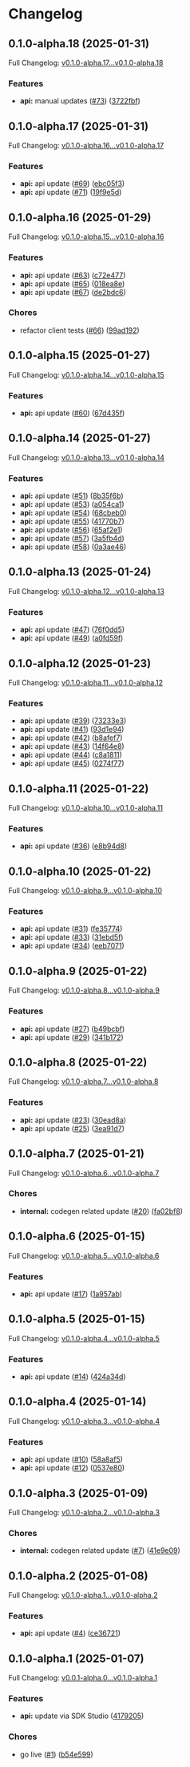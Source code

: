# Changelog

## 0.1.0-alpha.18 (2025-01-31)

Full Changelog: [v0.1.0-alpha.17...v0.1.0-alpha.18](https://github.com/nirvana-labs/nirvana-go/compare/v0.1.0-alpha.17...v0.1.0-alpha.18)

### Features

* **api:** manual updates ([#73](https://github.com/nirvana-labs/nirvana-go/issues/73)) ([3722fbf](https://github.com/nirvana-labs/nirvana-go/commit/3722fbffe228a0d62fb30b45f053a1c5bee33761))

## 0.1.0-alpha.17 (2025-01-31)

Full Changelog: [v0.1.0-alpha.16...v0.1.0-alpha.17](https://github.com/nirvana-labs/nirvana-go/compare/v0.1.0-alpha.16...v0.1.0-alpha.17)

### Features

* **api:** api update ([#69](https://github.com/nirvana-labs/nirvana-go/issues/69)) ([ebc05f3](https://github.com/nirvana-labs/nirvana-go/commit/ebc05f32a5c7885d4aa0ebfad7dd12b228099937))
* **api:** api update ([#71](https://github.com/nirvana-labs/nirvana-go/issues/71)) ([19f9e5d](https://github.com/nirvana-labs/nirvana-go/commit/19f9e5d8822874a6c8a5f6c31b681026d9d1f11f))

## 0.1.0-alpha.16 (2025-01-29)

Full Changelog: [v0.1.0-alpha.15...v0.1.0-alpha.16](https://github.com/nirvana-labs/nirvana-go/compare/v0.1.0-alpha.15...v0.1.0-alpha.16)

### Features

* **api:** api update ([#63](https://github.com/nirvana-labs/nirvana-go/issues/63)) ([c72e477](https://github.com/nirvana-labs/nirvana-go/commit/c72e477047dbcc7f98a29d4225eb7f4d89b452dd))
* **api:** api update ([#65](https://github.com/nirvana-labs/nirvana-go/issues/65)) ([018ea8e](https://github.com/nirvana-labs/nirvana-go/commit/018ea8e7aafbb986465011cdb5a099077f8d137b))
* **api:** api update ([#67](https://github.com/nirvana-labs/nirvana-go/issues/67)) ([de2bdc6](https://github.com/nirvana-labs/nirvana-go/commit/de2bdc6283877af8d496158e910988c13b6ac977))


### Chores

* refactor client tests ([#66](https://github.com/nirvana-labs/nirvana-go/issues/66)) ([99ad192](https://github.com/nirvana-labs/nirvana-go/commit/99ad1923f00863290310ede2fdcf5d13adc767f1))

## 0.1.0-alpha.15 (2025-01-27)

Full Changelog: [v0.1.0-alpha.14...v0.1.0-alpha.15](https://github.com/nirvana-labs/nirvana-go/compare/v0.1.0-alpha.14...v0.1.0-alpha.15)

### Features

* **api:** api update ([#60](https://github.com/nirvana-labs/nirvana-go/issues/60)) ([67d435f](https://github.com/nirvana-labs/nirvana-go/commit/67d435fa03982eea342d2229f12124f43dd6e22e))

## 0.1.0-alpha.14 (2025-01-27)

Full Changelog: [v0.1.0-alpha.13...v0.1.0-alpha.14](https://github.com/nirvana-labs/nirvana-go/compare/v0.1.0-alpha.13...v0.1.0-alpha.14)

### Features

* **api:** api update ([#51](https://github.com/nirvana-labs/nirvana-go/issues/51)) ([8b35f6b](https://github.com/nirvana-labs/nirvana-go/commit/8b35f6b040cc32f244ecdb568539cfb1510f9d41))
* **api:** api update ([#53](https://github.com/nirvana-labs/nirvana-go/issues/53)) ([a054ca1](https://github.com/nirvana-labs/nirvana-go/commit/a054ca1e8e2ddc9735f9668737cc04885a0ecbe7))
* **api:** api update ([#54](https://github.com/nirvana-labs/nirvana-go/issues/54)) ([68cbeb0](https://github.com/nirvana-labs/nirvana-go/commit/68cbeb067e1a12c41091d2ea257125a2ded56968))
* **api:** api update ([#55](https://github.com/nirvana-labs/nirvana-go/issues/55)) ([41770b7](https://github.com/nirvana-labs/nirvana-go/commit/41770b75c7a252d05934f0f9de57045340a64e82))
* **api:** api update ([#56](https://github.com/nirvana-labs/nirvana-go/issues/56)) ([65af2e1](https://github.com/nirvana-labs/nirvana-go/commit/65af2e10b17a6a54e404bc1b62dc50a9fb0b8320))
* **api:** api update ([#57](https://github.com/nirvana-labs/nirvana-go/issues/57)) ([3a5fb4d](https://github.com/nirvana-labs/nirvana-go/commit/3a5fb4dd59a349b8c65c570412ce9c0a48b61863))
* **api:** api update ([#58](https://github.com/nirvana-labs/nirvana-go/issues/58)) ([0a3ae46](https://github.com/nirvana-labs/nirvana-go/commit/0a3ae46604201fd59738d5d97ee069a9e03e33fd))

## 0.1.0-alpha.13 (2025-01-24)

Full Changelog: [v0.1.0-alpha.12...v0.1.0-alpha.13](https://github.com/nirvana-labs/nirvana-go/compare/v0.1.0-alpha.12...v0.1.0-alpha.13)

### Features

* **api:** api update ([#47](https://github.com/nirvana-labs/nirvana-go/issues/47)) ([76f0dd5](https://github.com/nirvana-labs/nirvana-go/commit/76f0dd54b21f22c4b9081030c1b83aea56fa6ed7))
* **api:** api update ([#49](https://github.com/nirvana-labs/nirvana-go/issues/49)) ([a0fd59f](https://github.com/nirvana-labs/nirvana-go/commit/a0fd59f48d16fa0b4dced54a81225ebcc553a9b5))

## 0.1.0-alpha.12 (2025-01-23)

Full Changelog: [v0.1.0-alpha.11...v0.1.0-alpha.12](https://github.com/nirvana-labs/nirvana-go/compare/v0.1.0-alpha.11...v0.1.0-alpha.12)

### Features

* **api:** api update ([#39](https://github.com/nirvana-labs/nirvana-go/issues/39)) ([73233e3](https://github.com/nirvana-labs/nirvana-go/commit/73233e391f52116d4a734a357b2536475de1f420))
* **api:** api update ([#41](https://github.com/nirvana-labs/nirvana-go/issues/41)) ([93d1e94](https://github.com/nirvana-labs/nirvana-go/commit/93d1e948df9848173a6d7f503ba07ff2cc0a372d))
* **api:** api update ([#42](https://github.com/nirvana-labs/nirvana-go/issues/42)) ([b8afef7](https://github.com/nirvana-labs/nirvana-go/commit/b8afef7cb36a5a8b2114c145f2bf8e7a2102b643))
* **api:** api update ([#43](https://github.com/nirvana-labs/nirvana-go/issues/43)) ([14f64e8](https://github.com/nirvana-labs/nirvana-go/commit/14f64e83f6ddb23a481e6e428441d989a573361d))
* **api:** api update ([#44](https://github.com/nirvana-labs/nirvana-go/issues/44)) ([c8a1811](https://github.com/nirvana-labs/nirvana-go/commit/c8a1811058837b60cdc10ab6ac1a5136bb886a66))
* **api:** api update ([#45](https://github.com/nirvana-labs/nirvana-go/issues/45)) ([0274f77](https://github.com/nirvana-labs/nirvana-go/commit/0274f7788f0f15e1bee3a446db5802bae0fffdec))

## 0.1.0-alpha.11 (2025-01-22)

Full Changelog: [v0.1.0-alpha.10...v0.1.0-alpha.11](https://github.com/nirvana-labs/nirvana-go/compare/v0.1.0-alpha.10...v0.1.0-alpha.11)

### Features

* **api:** api update ([#36](https://github.com/nirvana-labs/nirvana-go/issues/36)) ([e8b94d8](https://github.com/nirvana-labs/nirvana-go/commit/e8b94d8e052561667a48cae15a50ff008c6edddf))

## 0.1.0-alpha.10 (2025-01-22)

Full Changelog: [v0.1.0-alpha.9...v0.1.0-alpha.10](https://github.com/nirvana-labs/nirvana-go/compare/v0.1.0-alpha.9...v0.1.0-alpha.10)

### Features

* **api:** api update ([#31](https://github.com/nirvana-labs/nirvana-go/issues/31)) ([fe35774](https://github.com/nirvana-labs/nirvana-go/commit/fe35774148cfcf444eba7924c66a266e08717a88))
* **api:** api update ([#33](https://github.com/nirvana-labs/nirvana-go/issues/33)) ([31ebd5f](https://github.com/nirvana-labs/nirvana-go/commit/31ebd5fd6cc38d35d79ed7c709409ca5eb063277))
* **api:** api update ([#34](https://github.com/nirvana-labs/nirvana-go/issues/34)) ([eeb7071](https://github.com/nirvana-labs/nirvana-go/commit/eeb707148f4e329b037db220555256df1c8fab90))

## 0.1.0-alpha.9 (2025-01-22)

Full Changelog: [v0.1.0-alpha.8...v0.1.0-alpha.9](https://github.com/nirvana-labs/nirvana-go/compare/v0.1.0-alpha.8...v0.1.0-alpha.9)

### Features

* **api:** api update ([#27](https://github.com/nirvana-labs/nirvana-go/issues/27)) ([b49bcbf](https://github.com/nirvana-labs/nirvana-go/commit/b49bcbfd8788ffc2c8236eade34b7266d754256c))
* **api:** api update ([#29](https://github.com/nirvana-labs/nirvana-go/issues/29)) ([341b172](https://github.com/nirvana-labs/nirvana-go/commit/341b17205ca4faacb621ff676a46713ba55ba6b1))

## 0.1.0-alpha.8 (2025-01-22)

Full Changelog: [v0.1.0-alpha.7...v0.1.0-alpha.8](https://github.com/nirvana-labs/nirvana-go/compare/v0.1.0-alpha.7...v0.1.0-alpha.8)

### Features

* **api:** api update ([#23](https://github.com/nirvana-labs/nirvana-go/issues/23)) ([30ead8a](https://github.com/nirvana-labs/nirvana-go/commit/30ead8a474fa517b07ede59d017d0547178e7fe0))
* **api:** api update ([#25](https://github.com/nirvana-labs/nirvana-go/issues/25)) ([3ea91d7](https://github.com/nirvana-labs/nirvana-go/commit/3ea91d7c906386fae35602d4278221d6a09a2478))

## 0.1.0-alpha.7 (2025-01-21)

Full Changelog: [v0.1.0-alpha.6...v0.1.0-alpha.7](https://github.com/nirvana-labs/nirvana-go/compare/v0.1.0-alpha.6...v0.1.0-alpha.7)

### Chores

* **internal:** codegen related update ([#20](https://github.com/nirvana-labs/nirvana-go/issues/20)) ([fa02bf8](https://github.com/nirvana-labs/nirvana-go/commit/fa02bf82b3e66e969a72041557d8adc15f41ca0c))

## 0.1.0-alpha.6 (2025-01-15)

Full Changelog: [v0.1.0-alpha.5...v0.1.0-alpha.6](https://github.com/nirvana-labs/nirvana-go/compare/v0.1.0-alpha.5...v0.1.0-alpha.6)

### Features

* **api:** api update ([#17](https://github.com/nirvana-labs/nirvana-go/issues/17)) ([1a957ab](https://github.com/nirvana-labs/nirvana-go/commit/1a957ab483428dddc33b6ce9550a2b2fd3a69320))

## 0.1.0-alpha.5 (2025-01-15)

Full Changelog: [v0.1.0-alpha.4...v0.1.0-alpha.5](https://github.com/nirvana-labs/nirvana-go/compare/v0.1.0-alpha.4...v0.1.0-alpha.5)

### Features

* **api:** api update ([#14](https://github.com/nirvana-labs/nirvana-go/issues/14)) ([424a34d](https://github.com/nirvana-labs/nirvana-go/commit/424a34ded61f43983a81e406eb624be824c44423))

## 0.1.0-alpha.4 (2025-01-14)

Full Changelog: [v0.1.0-alpha.3...v0.1.0-alpha.4](https://github.com/nirvana-labs/nirvana-go/compare/v0.1.0-alpha.3...v0.1.0-alpha.4)

### Features

* **api:** api update ([#10](https://github.com/nirvana-labs/nirvana-go/issues/10)) ([58a8af5](https://github.com/nirvana-labs/nirvana-go/commit/58a8af5ddecbf45e7c961ad4babf7e064b2410f6))
* **api:** api update ([#12](https://github.com/nirvana-labs/nirvana-go/issues/12)) ([0537e80](https://github.com/nirvana-labs/nirvana-go/commit/0537e80891b8194297d74e31a6e17192ec0438cd))

## 0.1.0-alpha.3 (2025-01-09)

Full Changelog: [v0.1.0-alpha.2...v0.1.0-alpha.3](https://github.com/nirvana-labs/nirvana-go/compare/v0.1.0-alpha.2...v0.1.0-alpha.3)

### Chores

* **internal:** codegen related update ([#7](https://github.com/nirvana-labs/nirvana-go/issues/7)) ([41e9e09](https://github.com/nirvana-labs/nirvana-go/commit/41e9e0909495b45dce8bccb06fa966e72adcd810))

## 0.1.0-alpha.2 (2025-01-08)

Full Changelog: [v0.1.0-alpha.1...v0.1.0-alpha.2](https://github.com/nirvana-labs/nirvana-go/compare/v0.1.0-alpha.1...v0.1.0-alpha.2)

### Features

* **api:** api update ([#4](https://github.com/nirvana-labs/nirvana-go/issues/4)) ([ce36721](https://github.com/nirvana-labs/nirvana-go/commit/ce36721a9be26cb1caffde28498d554d67d54fab))

## 0.1.0-alpha.1 (2025-01-07)

Full Changelog: [v0.0.1-alpha.0...v0.1.0-alpha.1](https://github.com/nirvana-labs/nirvana-go/compare/v0.0.1-alpha.0...v0.1.0-alpha.1)

### Features

* **api:** update via SDK Studio ([4179205](https://github.com/nirvana-labs/nirvana-go/commit/4179205ace9df0b760d6c5e72d5e5612673f28d6))


### Chores

* go live ([#1](https://github.com/nirvana-labs/nirvana-go/issues/1)) ([b54e599](https://github.com/nirvana-labs/nirvana-go/commit/b54e59932ce568c527e7838c98938656e6c5af74))
